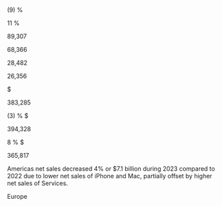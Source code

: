 (9) %

 11 %

89,307

68,366

28,482

26,356

$

383,285

 (3) % $

394,328

 8 % $

365,817

Americas  net  sales  decreased  4%  or  $7.1  billion  during  2023  compared  to  2022  due  to  lower  net  sales  of  iPhone  and  Mac,
partially offset by higher net sales of Services.

Europe